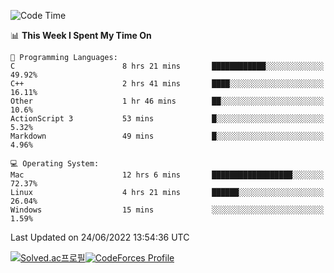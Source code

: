 
<!--START_SECTION:waka-->
![Code Time](http://img.shields.io/badge/Code%20Time-0%20secs-blue)

📊 **This Week I Spent My Time On** 

```text
💬 Programming Languages: 
C                        8 hrs 21 mins       ████████████░░░░░░░░░░░░░   49.92% 
C++                      2 hrs 41 mins       ████░░░░░░░░░░░░░░░░░░░░░   16.11% 
Other                    1 hr 46 mins        ██░░░░░░░░░░░░░░░░░░░░░░░   10.6% 
ActionScript 3           53 mins             █░░░░░░░░░░░░░░░░░░░░░░░░   5.32% 
Markdown                 49 mins             █░░░░░░░░░░░░░░░░░░░░░░░░   4.96%

💻 Operating System: 
Mac                      12 hrs 6 mins       ██████████████████░░░░░░░   72.37% 
Linux                    4 hrs 21 mins       ██████░░░░░░░░░░░░░░░░░░░   26.04% 
Windows                  15 mins             ░░░░░░░░░░░░░░░░░░░░░░░░░   1.59%

```


 Last Updated on 24/06/2022 13:54:36 UTC
<!--END_SECTION:waka-->
[![Solved.ac프로필](http://mazassumnida.wtf/api/generate_badge?boj=hckim96)](https://solved.ac/hckim96)[![CodeForces Profile](https://cf.leed.at?id=hckim96)](https://codeforces.com/profile/hckim96)
